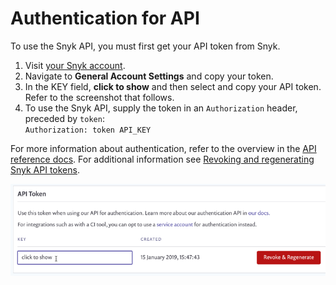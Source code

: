 # Authentication for API

To use the Snyk API, you must first get your API token from Snyk.

1. Visit [your Snyk account](https://app.snyk.io/account).
2. Navigate to **General Account Settings** and copy your token.
3. In the KEY field, **click to show** and then select and copy your API token. Refer to the screenshot that follows.
4. To use the Snyk API, supply the token in an `Authorization` header, preceded by `token`:  \
   `Authorization: token API_KEY`

For more information about authentication, refer to the overview in the [API reference docs](https://apidocs.snyk.io/). For additional information see [Revoking and regenerating Snyk API tokens](revoking-and-regenerating-snyk-api-tokens.md).

![Get API token](<../../.gitbook/assets/uuid-8d94edf8-b42b-e5b3-ada1-e157d18ff884-en (1) (2) (2) (1) (1) (1) (1) (1) (1) (1) (1) (1) (1) (1) (1) (1) (1) (1) (1) (1) (1) (14).png>)
